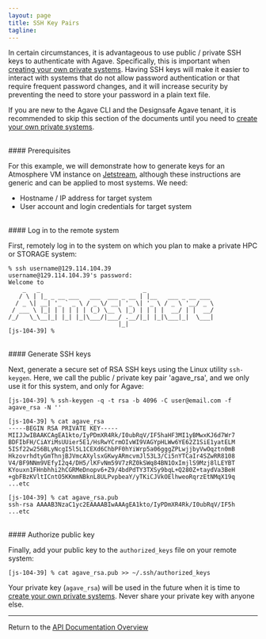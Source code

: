 ```yaml
---
layout: page
title: SSH Key Pairs
tagline:
---
```


In certain circumstances, it is advantageous to use public / private SSH keys
to authenticate with Agave. Specifically, this is important when
[creating your own private systems](create_systems.md). Having SSH keys will make it 
easier to interact with systems that do not allow password authentication or that
require frequent password changes, and it will increase security by preventing
the need to store your password in a plain text file.

If you are new to the Agave CLI and the Designsafe Agave tenant, it is recommended to
skip this section of the documents until you need to
[create your own private systems](create_systems.md).

<br>
#### Prerequisites

For this example, we will demonstrate how to generate keys for an Atmosphere VM
instance on [Jetstream](https://jetstream-cloud.org), although these instructions
are generic and can be applied to most systems. We need:

* Hostname / IP address for target system
* User account and login credentials for target system

<br>
#### Log in to the remote system

First, remotely log in to the system on which you plan to make a private HPC or
STORAGE system:
```
% ssh username@129.114.104.39
username@129.114.104.39's password:
Welcome to
    _   _                             _
   / \ | |_ _ __ ___   ___  ___ _ __ | |__   ___ _ __ ___
  / _ \| __| '_ ` _ \ / _ \/ __| '_ \| '_ \ / _ \ '__/ _ \
 / ___ \ |_| | | | | | (_) \__ \ |_) | | | |  __/ | |  __/
/_/   \_\__|_| |_| |_|\___/|___/ .__/|_| |_|\___|_|  \___|
                               |_|
[js-104-39] % 
```

<br>
#### Generate SSH keys

Next, generate a secure set of RSA SSH keys using the Linux utility `ssh-keygen`.
Here, we call the public / private key pair 'agave_rsa', and we only use it for
this system, and only for Agave:
```
[js-104-39] % ssh-keygen -q -t rsa -b 4096 -C user@email.com -f agave_rsa -N ''

[js-104-39] % cat agave_rsa
-----BEGIN RSA PRIVATE KEY-----
MIIJJwIBAAKCAgEA1kto/IyPDmXR4Rk/I0ubRqV/IF5haHF3MI1yBMwxKJ6d7Wr7
BDFIbFH/CiAYiMsUUier5E1/HsRwYCrmOIvWI9VAGYpHLWw6YE62Z1SiE1yatELM
5ISf22w256BLyNcgI5l5L1CEXd6ChbPF0hYiWrp5a06gggZPLwjjbyVwOqztn0mB
HkzovrhdtyGmThnjBJVmcAXylsxGKwyARmcvmJl53L3/Ci5nYTCaIr4SZwRR8108
V4/BF9NNm9VEfyI2q4/DH5/lKFvNm59V7zRZ0kSWq84BN1OxImjlS9Mzj8lLEYBT
KYouxn1FHnbhhi2hCGRMeDnopv6+Z9/4bdPdTY3TXSy9bqL+Q280Z+taydVa3BeH
+gbFBzKVltICntO5KKmmNBknL8ULPvpbeaY/yTKiCJVkOElhweoRqrzEtNMqX19q
...etc

[js-104-39] % cat agave_rsa.pub
ssh-rsa AAAAB3NzaC1yc2EAAAABIwAAAgEA1kto/IyPDmXR4Rk/I0ubRqV/IF5h
...etc
```

<br>
#### Authorize public key

Finally, add your public key to the `authorized_keys` file on your remote system:
```
[js-104-39] % cat agave_rsa.pub >> ~/.ssh/authorized_keys
```
Your private key (`agave_rsa`) will be used in the future when it is time to
[create your own private systems](create_systems.md). Never share your private
key with anyone else.


---
Return to the [API Documentation Overview](../index.md)
